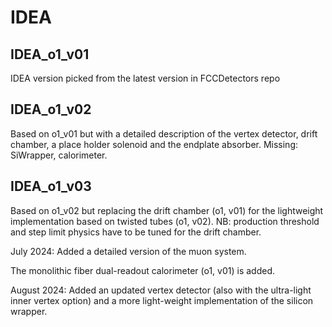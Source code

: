 IDEA
====

IDEA_o1_v01
------------

IDEA version picked from the latest version in FCCDetectors repo

IDEA_o1_v02
------------

Based on o1_v01 but with a detailed description of the vertex detector, drift chamber, a place holder solenoid and the endplate absorber. Missing: SiWrapper, calorimeter.

IDEA_o1_v03
------------

Based on o1_v02 but replacing the drift chamber (o1, v01) for the lightweight implementation based on twisted tubes (o1,
v02). NB: production threshold and step limit physics have to be tuned for the drift chamber.

July 2024: Added a detailed version of the muon system.

The monolithic fiber dual-readout calorimeter (o1, v01) is added.

August 2024: Added an updated vertex detector (also with the ultra-light inner vertex option) and a more light-weight 
implementation of the silicon wrapper.